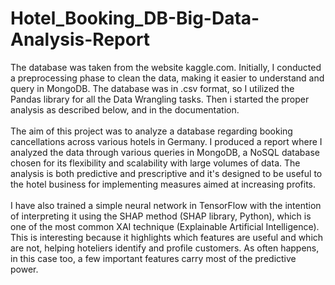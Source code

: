 # Hotel_Booking_DB-Big-Data-Analysis-Report
The database was taken from the website kaggle.com. Initially, I conducted a preprocessing phase to clean the data, making it easier to understand and query in MongoDB. The database was in .csv format, so I utilized the Pandas library for all the Data Wrangling tasks. Then i started the proper analysis as described below, and in the documentation.<br><br>
The aim of this project was to analyze a database regarding booking cancellations across various hotels in Germany. I produced a report where I analyzed the data through various queries in MongoDB, a NoSQL database chosen for its flexibility and scalability with large volumes of data. The analysis is both predictive and prescriptive and it's designed to be useful to the hotel business for implementing measures aimed at increasing profits.<br><br>
I have also trained a simple neural network in TensorFlow with the intention of interpreting it using the SHAP method (SHAP library, Python), which is one of the most common XAI technique (Explainable Artificial Intelligence). This is interesting because it highlights which features are useful and which are not, helping hoteliers identify and profile customers. As often happens, in this case too, a few important features carry most of the predictive power.
